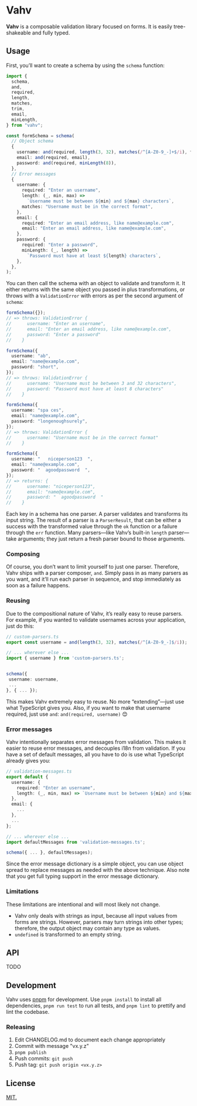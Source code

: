 # Vahv

**Vahv** is a composable validation library focused on forms. It is easily
tree-shakeable and fully typed.

## Usage

First, you’ll want to create a schema by using the `schema` function:

```ts
import {
  schema,
  and,
  required,
  length,
  matches,
  trim,
  email,
  minLength,
} from "vahv";

const formSchema = schema(
  // Object schema
  {
    username: and(required, length(3, 32), matches(/^[A-Z0-9_-]+$/i), trim),
    email: and(required, email),
    password: and(required, minLength(8)),
  },
  // Error messages
  {
    username: {
      required: "Enter an username",
      length: (_, min, max) =>
        `Username must be between ${min} and ${max} characters`,
      matches: "Username must be in the correct format",
    },
    email: {
      required: "Enter an email address, like name@example.com",
      email: "Enter an email address, like name@example.com",
    },
    password: {
      required: "Enter a password",
      minLength: (_, length) =>
        `Password must have at least ${length} characters`,
    },
  },
);
```

You can then call the schema with an object to validate and transform it. It
either returns with the same object you passed in plus transformations, or
throws with a `ValidationError` with errors as per the second argument of
`schema`:

```ts
formSchema({});
// => throws: ValidationError {
//      username: "Enter an username",
//      email: "Enter an email address, like name@example.com",
//      password: "Enter a password"
//    }

formSchema({
  username: "ab",
  email: "name@example.com",
  password: "short",
});
// => throws: ValidationError {
//      username: "Username must be between 3 and 32 characters",
//      password: "Password must have at least 8 characters"
//    }

formSchema({
  username: "spa ces",
  email: "name@example.com",
  password: "longenoughsurely",
});
// => throws: ValidationError {
//      username: "Username must be in the correct format"
//    }

formSchema({
  username: "   niceperson123  ",
  email: "name@example.com",
  password: "  agoodpassword  ",
});
// => returns: {
//      username: "niceperson123",
//      email: "name@example.com",
//      password: "  agoodpassword  "
//    }
```

Each key in a schema has one parser. A parser validates and transforms its
input string. The result of a parser is a `ParserResult`, that can be either a
success with the transformed value through the `ok` function or a failure
through the `err` function. Many parsers—like Vahv’s built-in `length` parser—
take arguments; they just return a fresh parser bound to those arguments.

### Composing

Of course, you don’t want to limit yourself to just one parser. Therefore, Vahv
ships with a parser composer, `and`. Simply pass in as many parsers as you want,
and it’ll run each parser in sequence, and stop immediately as soon as a
failure happens.

### Reusing

Due to the compositional nature of Vahv, it’s really easy to reuse parsers.
For example, if you wanted to validate usernames across your application, just
do this:

```ts
// custom-parsers.ts
export const username = and(length(3, 32), matches(/^[A-Z0-9_-]$/i));

// ... wherever else ...
import { username } from 'custom-parsers.ts';


schema({
 username: username,
 ...
}, { ... });
```

This makes Vahv extremely easy to reuse. No more “extending”—just use what
TypeScript gives you. Also, if you want to make that username required, just
use `and`: `and(required, username)` 😊

### Error messages

Vahv intentionally separates error messages from validation. This makes it
easier to reuse error messages, and decouples i18n from validation. If you have
a set of default messages, all you have to do is use what TypeScript already
gives you:

```ts
// validation-messages.ts
export default {
  username: {
    required: "Enter an username",
    length: (_, min, max) => `Username must be between ${min} and ${max} characters`
  },
  email: {
    ...
  },
  ...
};

// ... wherever else ...
import defaultMessages from 'validation-messages.ts';

schema({ ... }, defaultMessages);
```

Since the error message dictionary is a simple object, you can use object
spread to replace messages as needed with the above technique. Also note that
you get full typing support in the error message dictionary.

### Limitations

These limitations are intentional and will most likely not change.

- Vahv only deals with strings as input, because all input values from forms
  are strings. However, parsers may turn strings into other types; therefore,
  the output object may contain any type as values.
- `undefined` is transformed to an empty string.

## API

TODO

## Development

Vahv uses [pnpm](https://pnpm.io/) for development. Use `pnpm install` to
install all dependencies, `pnpm run test` to run all tests, and `pnpm lint` to
prettify and lint the codebase.

### Releasing

1. Edit CHANGELOG.md to document each change appropriately
2. Commit with message "vx.y.z"
3. `pnpm publish`
4. Push commits: `git push`
5. Push tag: `git push origin <vx.y.z>`

## License

[MIT.](LICENSE.txt)
